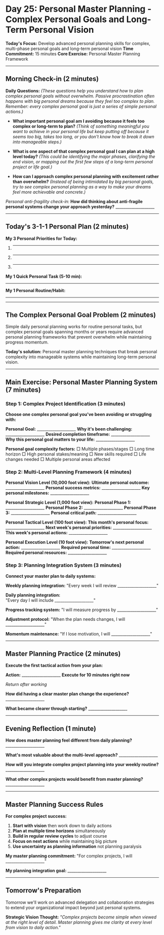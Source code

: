 # Day 25: Personal Master Planning - Complex Personal Goals and Long-Term Personal Vision

**Today's Focus:** Develop advanced personal planning skills for complex, multi-phase personal goals and long-term personal vision
**Time Commitment:** 15 minutes
**Core Exercise:** Personal Master Planning Framework

---

## Morning Check-in (2 minutes)

**Daily Questions:** *(These questions help you understand how to plan complex personal goals without overwhelm. Passive procrastination often happens with big personal dreams because they feel too complex to plan. Remember: every complex personal goal is just a series of simple personal actions.)*

- **What important personal goal am I avoiding because it feels too complex or long-term to plan?**
  *(Think of something meaningful you want to achieve in your personal life but keep putting off because it seems too big, takes too long, or you don't know how to break it down into manageable steps.)*

- **What is one aspect of that complex personal goal I can plan at a high level today?**
  *(This could be identifying the major phases, clarifying the end vision, or mapping out the first few steps of a long-term personal project or life goal.)*

- **How can I approach complex personal planning with excitement rather than overwhelm?**
  *(Instead of being intimidated by big personal goals, try to see complex personal planning as a way to make your dreams feel more achievable and concrete.)*

*Personal anti-fragility check-in:*
**How did thinking about anti-fragile personal systems change your approach yesterday?** ____________________

---

## Today's 3-1-1 Personal Plan (2 minutes)

**My 3 Personal Priorities for Today:**
1. ____________________
2. ____________________
3. ____________________

**My 1 Quick Personal Task (5-10 min):**
____________________

**My 1 Personal Routine/Habit:**
____________________

---

## The Complex Personal Goal Problem (2 minutes)

Simple daily personal planning works for routine personal tasks, but complex personal goals spanning months or years require advanced personal planning frameworks that prevent overwhelm while maintaining progress momentum.

**Today's solution:** Personal master planning techniques that break personal complexity into manageable systems while maintaining long-term personal vision.

---

## Main Exercise: Personal Master Planning System (7 minutes)

### Step 1: Complex Project Identification (3 minutes)

**Choose one complex personal goal you've been avoiding or struggling with:**

**Personal Goal:** ____________________
**Why it's been challenging:** ____________________
**Desired completion timeframe:** ____________________
**Why this personal goal matters to your life:** ____________________

**Personal goal complexity factors:**
□ Multiple phases/stages
□ Long time horizon
□ High personal stakes/meaning
□ New skills required
□ Life changes needed
□ Multiple personal areas affected

### Step 2: Multi-Level Planning Framework (4 minutes)

**Personal Vision Level (10,000 foot view):**
**Ultimate personal outcome:** ____________________
**Personal success metrics:** ____________________
**Key personal milestones:** ____________________

**Personal Strategic Level (1,000 foot view):**
**Personal Phase 1:** ____________________
**Personal Phase 2:** ____________________
**Personal Phase 3:** ____________________
**Personal critical path:** ____________________

**Personal Tactical Level (100 foot view):**
**This month's personal focus:** ____________________
**Next week's personal priorities:** ____________________
**This week's personal actions:** ____________________

**Personal Execution Level (10 foot view):**
**Tomorrow's next personal action:** ____________________
**Required personal time:** ____________________
**Required personal resources:** ____________________

### Step 3: Planning Integration System (3 minutes)

**Connect your master plan to daily systems:**

**Weekly planning integration:**
"Every week I will review ____________________"

**Daily planning integration:**  
"Every day I will include ____________________"

**Progress tracking system:**
"I will measure progress by ____________________"

**Adjustment protocol:**
"When the plan needs changes, I will ____________________"

**Momentum maintenance:**
"If I lose motivation, I will ____________________"

---

## Master Planning Practice (2 minutes)

**Execute the first tactical action from your plan:**

**Action:** ____________________
**Execute for 10 minutes right now**

*Return after working*

**How did having a clear master plan change the experience?** ____________________

**What became clearer through starting?** ____________________

---

## Evening Reflection (1 minute)

**How does master planning feel different from daily planning?** ____________________

**What's most valuable about the multi-level approach?** ____________________

**How will you integrate complex project planning into your weekly routine?** ____________________

**What other complex projects would benefit from master planning?** ____________________

---

## Master Planning Success Rules

**For complex project success:**

1. **Start with vision** then work down to daily actions
2. **Plan at multiple time horizons** simultaneously
3. **Build in regular review cycles** to adjust course
4. **Focus on next actions** while maintaining big picture
5. **Use uncertainty as planning information** not planning paralysis

**My master planning commitment:** "For complex projects, I will ____________________"

**My planning integration goal:** ____________________

---

## Tomorrow's Preparation
Tomorrow we'll work on advanced delegation and collaboration strategies to extend your organizational impact beyond just personal systems.

**Strategic Vision Thought:**
*"Complex projects become simple when viewed at the right level of detail. Master planning gives me clarity at every level from vision to daily action."*